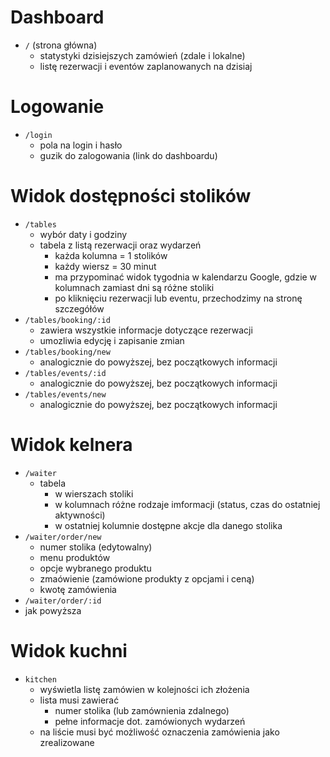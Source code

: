 # Dashboard

- `/` (strona główna)
  - statystyki dzisiejszych zamówień (zdale i lokalne)
  - listę rezerwacji i eventów zaplanowanych na dzisiaj

# Logowanie

- `/login`
  - pola na login i hasło
  - guzik do zalogowania (link do dashboardu)

# Widok dostępności stolików

- `/tables`
  - wybór daty i godziny
  - tabela z listą rezerwacji oraz wydarzeń
    - każda kolumna = 1 stolików
    - każdy wiersz = 30 minut
     - ma przypominać widok tygodnia w kalendarzu Google, gdzie w kolumnach zamiast dni są różne stoliki
     - po kliknięciu rezerwacji lub eventu, przechodzimy na stronę szczegółów
- `/tables/booking/:id`
  - zawiera wszystkie informacje dotyczące rezerwacji
  - umozliwia edycję i zapisanie zmian
- `/tables/booking/new`
  - analogicznie do powyższej, bez początkowych informacji
- `/tables/events/:id`
  - analogicznie do powyższej, bez początkowych informacji
- `/tables/events/new`
  - analogicznie do powyższej, bez początkowych informacji

# Widok kelnera

- `/waiter`
  - tabela
    - w wierszach stoliki
    - w kolumnach różne rodzaje imformacji (status, czas do ostatniej aktywności)
    - w ostatniej kolumnie dostępne akcje dla danego stolika
- `/waiter/order/new`
  - numer stolika (edytowalny)
  - menu produktów
  - opcje wybranego produktu
  - zmaówienie (zamówione produkty z opcjami i ceną)
  - kwotę zamówienia
- `/waiter/order/:id`
 - jak powyższa

# Widok kuchni

- `kitchen`
  - wyświetla listę zamówien w kolejności ich złożenia
  - lista musi zawierać
    - numer stolika (lub zamównienia zdalnego)
    - pełne informacje dot. zamówionych wydarzeń
  - na liście musi być możliwość oznaczenia zamówienia jako zrealizowane
